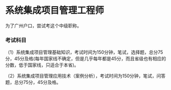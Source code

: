 # 系统集成项目管理工程师

为了广州户口，尝试考这个中级职称。

### 考试科目

（1）系统集成项目管理基础知识，考试时间为150分钟，笔试，选择题，总分75分，45分及格(每年国家线不确定，但是几乎每年都是45分，而且省级也有相应的分数，低于国家线，只适合于本省)。

（2）系统集成项目管理应用技术（案例分析），考试时间为150分钟，笔试，问答题，总分75分，45分及格。